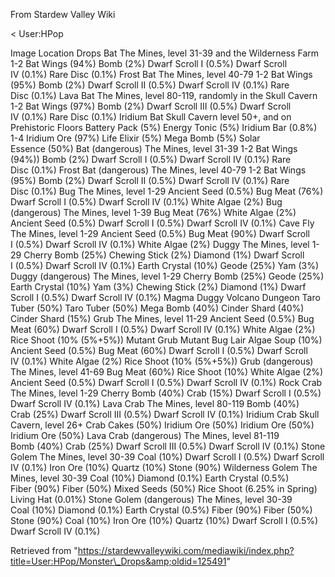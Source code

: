 From Stardew Valley Wiki

&lt; User:HPop

Image Location Drops Bat The Mines, level 31-39 and the Wilderness Farm 1-2 Bat Wings (94%) Bomb (2%) Dwarf Scroll I (0.5%) Dwarf Scroll IV (0.1%) Rare Disc (0.1%) Frost Bat The Mines, level 40-79 1-2 Bat Wings (95%) Bomb (2%) Dwarf Scroll II (0.5%) Dwarf Scroll IV (0.1%) Rare Disc (0.1%) Lava Bat The Mines, level 80-119, randomly in the Skull Cavern 1-2 Bat Wings (97%) Bomb (2%) Dwarf Scroll III (0.5%) Dwarf Scroll IV (0.1%) Rare Disc (0.1%) Iridium Bat Skull Cavern level 50+, and on Prehistoric Floors Battery Pack (5%) Energy Tonic (5%) Iridium Bar (0.8%) 1-4 Iridium Ore (97%) Life Elixir (5%) Mega Bomb (5%) Solar Essence (50%) Bat (dangerous) The Mines, level 31-39 1-2 Bat Wings (94%)) Bomb (2%) Dwarf Scroll I (0.5%) Dwarf Scroll IV (0.1%) Rare Disc (0.1%) Frost Bat (dangerous) The Mines, level 40-79 1-2 Bat Wings (95%) Bomb (2%) Dwarf Scroll II (0.5%) Dwarf Scroll IV (0.1%) Rare Disc (0.1%) Bug The Mines, level 1-29 Ancient Seed (0.5%) Bug Meat (76%) Dwarf Scroll I (0.5%) Dwarf Scroll IV (0.1%) White Algae (2%) Bug (dangerous) The Mines, level 1-39 Bug Meat (76%) White Algae (2%) Ancient Seed (0.5%) Dwarf Scroll I (0.5%) Dwarf Scroll IV (0.1%) Cave Fly The Mines, level 1-29 Ancient Seed (0.5%) Bug Meat (90%) Dwarf Scroll I (0.5%) Dwarf Scroll IV (0.1%) White Algae (2%) Duggy The Mines, level 1-29 Cherry Bomb (25%) Chewing Stick (2%) Diamond (1%) Dwarf Scroll I (0.5%) Dwarf Scroll IV (0.1%) Earth Crystal (10%) Geode (25%) Yam (3%) Duggy (dangerous) The Mines, level 1-29 Cherry Bomb (25%) Geode (25%) Earth Crystal (10%) Yam (3%) Chewing Stick (2%) Diamond (1%) Dwarf Scroll I (0.5%) Dwarf Scroll IV (0.1%) Magma Duggy Volcano Dungeon Taro Tuber (50%) Taro Tuber (50%) Mega Bomb (40%) Cinder Shard (40%) Cinder Shard (15%) Grub The Mines, level 11-29 Ancient Seed (0.5%) Bug Meat (60%) Dwarf Scroll I (0.5%) Dwarf Scroll IV (0.1%) White Algae (2%) Rice Shoot (10% (5%+5%)) Mutant Grub Mutant Bug Lair Algae Soup (10%) Ancient Seed (0.5%) Bug Meat (60%) Dwarf Scroll I (0.5%) Dwarf Scroll IV (0.1%) White Algae (2%) Rice Shoot (10% (5%+5%)) Grub (dangerous) The Mines, level 41-69 Bug Meat (60%) Rice Shoot (10%) White Algae (2%) Ancient Seed (0.5%) Dwarf Scroll I (0.5%) Dwarf Scroll IV (0.1%) Rock Crab The Mines, level 1-29 Cherry Bomb (40%) Crab (15%) Dwarf Scroll I (0.5%) Dwarf Scroll IV (0.1%) Lava Crab The Mines, level 80-119 Bomb (40%) Crab (25%) Dwarf Scroll III (0.5%) Dwarf Scroll IV (0.1%) Iridium Crab Skull Cavern, level 26+ Crab Cakes (50%) Iridium Ore (50%) Iridium Ore (50%) Iridium Ore (50%) Lava Crab (dangerous) The Mines, level 81-119 Bomb (40%) Crab (25%) Dwarf Scroll III (0.5%) Dwarf Scroll IV (0.1%) Stone Golem The Mines, level 30-39 Coal (10%) Dwarf Scroll I (0.5%) Dwarf Scroll IV (0.1%) Iron Ore (10%) Quartz (10%) Stone (90%) Wilderness Golem The Mines, level 30-39 Coal (10%) Diamond (0.1%) Earth Crystal (0.5%) Fiber (90%) Fiber (50%) Mixed Seeds (50%) Rice Shoot (6.25% in Spring) Living Hat (0.01%) Stone Golem (dangerous) The Mines, level 30-39 Coal (10%) Diamond (0.1%) Earth Crystal (0.5%) Fiber (90%) Fiber (50%) Stone (90%) Coal (10%) Iron Ore (10%) Quartz (10%) Dwarf Scroll I (0.5%) Dwarf Scroll IV (0.1%)

Retrieved from "https://stardewvalleywiki.com/mediawiki/index.php?title=User:HPop/Monster\_Drops&amp;oldid=125491"